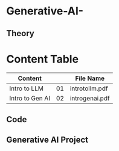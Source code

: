 # Generative-AI-


## Theory 
# Content Table

| Content      | | File Name |
| --------- | --- | ----------- |
| Intro to LLM     | 01 | introtollm.pdf    |
| Intro to Gen AI     | 02 | introgenai.pdf   |



## Code 


## Generative AI Project 

